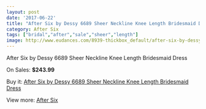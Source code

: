 ```yaml
---
layout: post
date: '2017-06-22'
title: "After Six by Dessy 6689 Sheer Neckline Knee Length Bridesmaid Dress"
category: After Six
tags: ["bridal","after","sale","sheer","length"]
image: http://www.eudances.com/8939-thickbox_default/after-six-by-dessy-6689-sheer-neckline-knee-length-bridesmaid-dress.jpg
---
```

After Six by Dessy 6689 Sheer Neckline Knee Length Bridesmaid Dress

On Sales: **$243.99**
<a href="https://www.eudances.com/en/after-six/3005-after-six-by-dessy-6689-sheer-neckline-knee-length-bridesmaid-dress.html"><amp-img layout="responsive" width="600" height="600" src="//www.eudances.com/8939-thickbox_default/after-six-by-dessy-6689-sheer-neckline-knee-length-bridesmaid-dress.jpg" alt="After Six by Dessy 6689 Sheer Neckline Knee Length Bridesmaid Dress 0" /></a>
<a href="https://www.eudances.com/en/after-six/3005-after-six-by-dessy-6689-sheer-neckline-knee-length-bridesmaid-dress.html"><amp-img layout="responsive" width="600" height="600" src="//www.eudances.com/8942-thickbox_default/after-six-by-dessy-6689-sheer-neckline-knee-length-bridesmaid-dress.jpg" alt="After Six by Dessy 6689 Sheer Neckline Knee Length Bridesmaid Dress 1" /></a>
<a href="https://www.eudances.com/en/after-six/3005-after-six-by-dessy-6689-sheer-neckline-knee-length-bridesmaid-dress.html"><amp-img layout="responsive" width="600" height="600" src="//www.eudances.com/8941-thickbox_default/after-six-by-dessy-6689-sheer-neckline-knee-length-bridesmaid-dress.jpg" alt="After Six by Dessy 6689 Sheer Neckline Knee Length Bridesmaid Dress 2" /></a>
<a href="https://www.eudances.com/en/after-six/3005-after-six-by-dessy-6689-sheer-neckline-knee-length-bridesmaid-dress.html"><amp-img layout="responsive" width="600" height="600" src="//www.eudances.com/8940-thickbox_default/after-six-by-dessy-6689-sheer-neckline-knee-length-bridesmaid-dress.jpg" alt="After Six by Dessy 6689 Sheer Neckline Knee Length Bridesmaid Dress 3" /></a>

Buy it: [After Six by Dessy 6689 Sheer Neckline Knee Length Bridesmaid Dress](https://www.eudances.com/en/after-six/3005-after-six-by-dessy-6689-sheer-neckline-knee-length-bridesmaid-dress.html "After Six by Dessy 6689 Sheer Neckline Knee Length Bridesmaid Dress")

View more: [After Six](https://www.eudances.com/en/50-after-six "After Six")